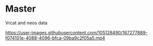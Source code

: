 # Master
Vrcat and neos data


https://user-images.githubusercontent.com/105128490/167277889-f074101e-4088-4096-bfca-09ba9c2f05a5.mp4


